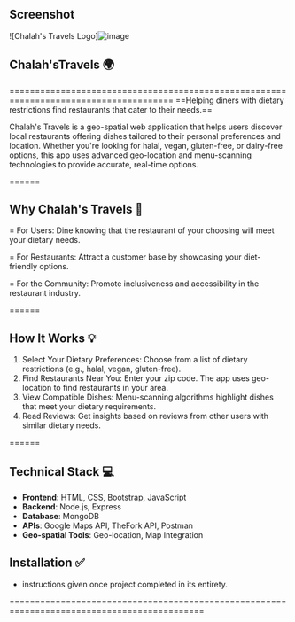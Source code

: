 ## Screenshot
![Chalah's Travels Logo]![image](https://github.com/user-attachments/assets/8e3c0477-4b5a-4348-9df8-1902a99094c0)


## Chalah'sTravels 🌍
======================================================================================
==Helping diners with dietary restrictions find restaurants that cater to their needs.==

Chalah's Travels is a geo-spatial web application that helps users discover local restaurants offering dishes tailored to their personal preferences and location. Whether you're looking for halal, vegan, gluten-free, or dairy-free options, this app uses advanced geo-location and menu-scanning technologies to provide accurate, real-time options.

======

## Why Chalah's Travels 🤔 
= For Users: Dine knowing that the restaurant of your choosing will meet your dietary needs.

= For Restaurants: Attract a customer base by showcasing your diet-friendly options.

= For the Community: Promote inclusiveness and accessibility in the restaurant industry.

======

## How It Works 💡
1. Select Your Dietary Preferences: Choose from a list of dietary restrictions (e.g., halal, vegan, gluten-free).
2. Find Restaurants Near You: Enter your zip code. The app uses geo-location to find restaurants in your area.
3. View Compatible Dishes: Menu-scanning algorithms highlight dishes that meet your dietary requirements.
4. Read Reviews: Get insights based on reviews from other users with similar dietary needs.

======

## Technical Stack 💻
- **Frontend**: HTML, CSS, Bootstrap, JavaScript
- **Backend**: Node.js, Express
- **Database**: MongoDB
- **APIs**: Google Maps API, TheFork API, Postman
- **Geo-spatial Tools**: Geo-location, Map Integration

## Installation ✅
- instructions given once project completed in its entirety.

============================================================================================
